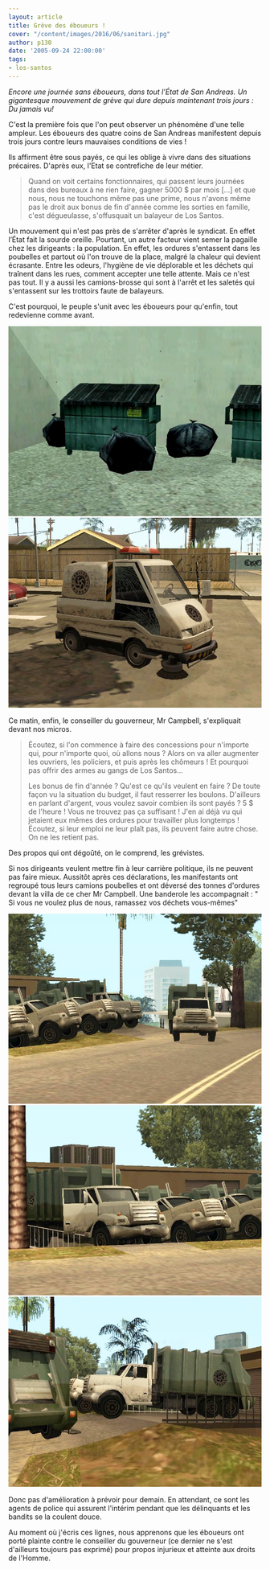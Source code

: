 ```yaml
---
layout: article
title: Grève des éboueurs !
cover: "/content/images/2016/06/sanitari.jpg"
author: p130
date: '2005-09-24 22:00:00'
tags:
- los-santos
---
```


_Encore une journée sans éboueurs, dans tout l’État de San Andreas. Un gigantesque mouvement de grève qui dure depuis maintenant trois jours : Du jamais vu!_

C'est la première fois que l'on peut observer un phénomène d'une telle ampleur. Les éboueurs des quatre coins de San Andreas manifestent depuis trois jours contre leurs mauvaises conditions de vies !

Ils affirment être sous payés, ce qui les oblige à vivre dans des situations précaires. D'après eux, l'Etat se contrefiche de leur métier.

> Quand on voit certains fonctionnaires, qui passent leurs journées dans des bureaux à ne rien faire, gagner 5000 $ par mois [...] et que nous, nous ne touchons même pas une prime, nous n'avons même pas le droit aux bonus de fin d'année comme les sorties en famille, c'est dégueulasse, s'offusquait un balayeur de Los Santos.

Un mouvement qui n'est pas près de s'arrêter d'après le syndicat. En effet l’État fait la sourde oreille. Pourtant, un autre facteur vient semer la pagaille chez les dirigeants : la population. En effet, les ordures s'entassent dans les poubelles et partout où l'on trouve de la place, malgré la chaleur qui devient écrasante. Entre les odeurs, l'hygiène de vie déplorable et les déchets qui traînent dans les rues, comment accepter une telle attente. Mais ce n'est pas tout. Il y a aussi les camions-brosse qui sont à l'arrêt et les saletés qui s'entassent sur les trottoirs faute de balayeurs.

C'est pourquoi, le peuple s'unit avec les éboueurs pour qu'enfin, tout redevienne comme avant.

![](/content/images/2005/01/poubelle.jpg)
![](/content/images/2005/01/camion%20brosse.jpg)

Ce matin, enfin, le conseiller du gouverneur, Mr Campbell, s'expliquait devant nos micros.

> Écoutez, si l'on commence à faire des concessions pour n'importe qui, pour n'importe quoi, où allons nous ? Alors on va aller augmenter les ouvriers, les policiers, et puis après les chômeurs ! Et pourquoi pas offrir des armes au gangs de Los Santos...
> 
> Les bonus de fin d'année ? Qu'est ce qu'ils veulent en faire ? De toute façon vu la situation du budget, il faut resserrer les boulons. D'ailleurs en parlant d'argent, vous voulez savoir combien ils sont payés ? 5 $ de l'heure ! Vous ne trouvez pas ça suffisant ! J'en ai déjà vu qui jetaient eux mêmes des ordures pour travailler plus longtemps ! Écoutez, si leur emploi ne leur plaît pas, ils peuvent faire autre chose. On ne les retient pas.

Des propos qui ont dégoûté, on le comprend, les grévistes.

Si nos dirigeants veulent mettre fin à leur carrière politique, ils ne peuvent pas faire mieux. Aussitôt après ces déclarations, les manifestants ont regroupé tous leurs camions poubelles et ont déversé des tonnes d'ordures devant la villa de ce cher Mr Campbell. Une banderole les accompagnait : " Si vous ne voulez plus de nous, ramassez vos déchets vous-mêmes"

![](/content/images/2005/01/villa%20campbell.jpg)
![](/content/images/2005/01/villa%20campbell2.jpg)
![](/content/images/2005/01/villa%20campbell3.jpg)

Donc pas d'amélioration à prévoir pour demain. En attendant, ce sont les agents de police qui assurent l'intérim pendant que les délinquants et les bandits se la coulent douce.

Au moment où j'écris ces lignes, nous apprenons que les éboueurs ont porté plainte contre le conseiller du gouverneur (ce dernier ne s'est d'ailleurs toujours pas exprimé) pour propos injurieux et atteinte aux droits de l'Homme.

<!--kg-card-end: markdown-->
